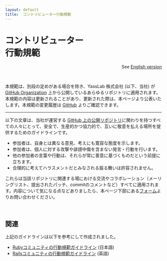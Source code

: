 ```yaml
---
layout: default
title:  コントリビューター行動規範
---
```


# コントリビューター<br class="ignore-sp">行動規範

<div align="right" style="padding-bottom: 30px;">
  See <a href="/en/code-of-conduct">English version</a>
</div>

本規範は、別段の定めがある場合を除き、YassLab 株式会社 (以下、当社) が [GitHub Organization](https://github.com/yasslab) 上から公開しているあらゆるリポジトリに適用されます。本規範の内容は更新されることがあり、更新された際は、本ページより公表いたします。本規範の変更履歴は [GitHub](https://github.com/yasslab/yasslab.jp/commits/main/ja/code-of-conduct.md) よりご確認できます。

-----

以下の文章は、当社が運営する [GitHub 上の公開リポジトリ](https://github.com/yasslab)に関わりを持つすべての人々にとって、安全で、生産的かつ協力的で、互いに敬意を払える場所を提供するためのガイドラインです。

- 参加者は、自身とは異なる意見、考えにも寛容な態度を示します。
- 参加者は、個人に対する攻撃や誹謗中傷を含まない発言・行動を行います。
- 他の参加者の言葉や行動は、それらが常に善意に基づくものだという前提に立ちます。
- 合理的に考えてハラスメントだとみなされる振る舞いは許容されません。

これらは当該リポジトリに関連する場における交流やコラボレーション（メーリングリスト、提出されたパッチ、commitのコメントなど）すべてに適用されます。内容について気になる点などありましたら、本ページ下部にある[フォーム](#contact)よりお問い合わせください。

<br>

## 関連

上記のガイドラインは以下を参考にして作成されました。

- [Rubyコミュニティの行動規範ガイドライン](https://www.ruby-lang.org/ja/conduct/) (日本語)
- [Railsコミュニティの行動規範ガイドライン](https://rubyonrails.org/conduct) (英語)

<br><br>

<div id="contact"></div>
